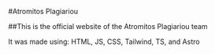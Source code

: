 #Atromitos Plagiariou

##This is the official website of the Atromitos Plagiariou team

It was made using: HTML, JS, CSS, Tailwind, TS, and Astro
